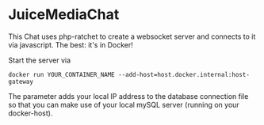 # JuiceMediaChat

This Chat uses php-ratchet to create a websocket server and connects to it via javascript. The best: it's in Docker!

Start the server via 
```
docker run YOUR_CONTAINER_NAME --add-host=host.docker.internal:host-gateway
```

The parameter adds your local IP address to the database connection file so that you can make use of your local mySQL server (running on your docker-host).